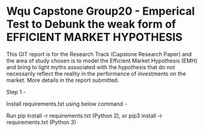# Wqu Capstone Group20 - Emperical Test to Debunk the weak form of EFFICIENT MARKET HYPOTHESIS
This GIT report is for the Research Track (Capstone Research Paper) and the area of study chosen is to model the Efficient Market Hypothesis (EMH) and bring to light myths associated with the hypothesis that do not necessarily reflect the reality in the performance of investments on the market. More details in the report submitted.


Step 1 -

Install requirements.txt using below command -

Run pip install -r requirements.txt (Python 2), or pip3 install -r requirements.txt (Python 3)

